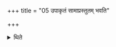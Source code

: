 +++
title = "05 उपाकृतं सामाप्रस्तुतम् भवति"

+++

<details><summary>थिते</summary>

उपाकृतं सामाप्रस्तुतं भवति ५
</details>
